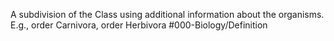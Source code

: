 A subdivision of the Class using additional information about the organisms.
E.g., order Carnivora, order Herbivora
#000-Biology/Definition 